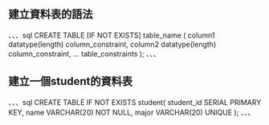 ## 建立資料表的語法

、、、sql
CREATE TABLE [IF NOT EXISTS] table_name (
   column1 datatype(length) column_constraint,
   column2 datatype(length) column_constraint,
   ...
   table_constraints
);
、、、

## 建立一個student的資料表
、、、sql
CREATE TABLE IF NOT EXISTS student(
   student_id SERIAL PRIMARY KEY,
   name VARCHAR(20) NOT NULL,
   major VARCHAR(20) UNIQUE
);
、、、